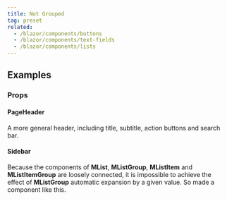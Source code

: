 ```yaml
---
title: Not Grouped
tag: preset
related:
  - /blazor/components/buttons
  - /blazor/components/text-fields
  - /blazor/components/lists
---
```


## Examples

### Props

#### PageHeader

A more general header, including title, subtitle, action buttons and search bar.

<masa-example file="Examples.components.not_grouped.PageHeader"></masa-example>

#### Sidebar

Because the components of **MList**, **MListGroup**, **MListItem** and **MListItemGroup** are loosely connected, it is impossible to achieve the effect of **MListGroup** automatic expansion by a given value. So made a component like this.

<masa-example file="Examples.components.not_grouped.Sidebar"></masa-example>